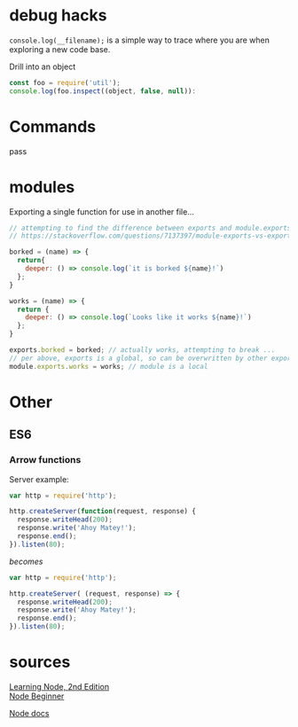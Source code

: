 # debug hacks

`console.log(__filename);` is a simple way to trace where you are when exploring a new code base.  

Drill into an object

```javascript
const foo = require('util');
console.log(foo.inspect((object, false, null)):
```

# Commands
pass  

# modules

Exporting a single function for use in another file...  
```javascript
// attempting to find the difference between exports and module.exports
// https://stackoverflow.com/questions/7137397/module-exports-vs-exports-in-node-js#7142924

borked = (name) => {
  return{
    deeper: () => console.log(`it is borked ${name}!`)
  };
}

works = (name) => {
  return {
    deeper: () => console.log(`Looks like it works ${name}!`)
  };
}

exports.borked = borked; // actually works, attempting to break ...
// per above, exports is a global, so can be overwritten by other exports?
module.exports.works = works; // module is a local
```


# Other

## ES6

### Arrow functions

Server example:

```javascript
var http = require('http');

http.createServer(function(request, response) {
  response.writeHead(200);
  response.write('Ahoy Matey!');
  response.end();
}).listen(80);
```

_becomes_

```javascript
var http = require('http');

http.createServer( (request, response) => {
  response.writeHead(200);
  response.write('Ahoy Matey!');
  response.end();
}).listen(80);
```

# sources

[Learning Node, 2nd Edition](https://www.safaribooksonline.com/library/view/learning-node-2nd/9781491943113)  
[Node Beginner](http://nodebeginner.org/)  

[Node docs](https://nodejs.org/api/)